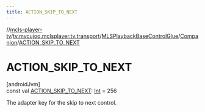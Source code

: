 ```yaml
---
title: ACTION_SKIP_TO_NEXT
---
```

//[mcls-player-tv](../../../../index.html)/[tv.mycujoo.mclsplayer.tv.transport](../../index.html)/[MLSPlaybackBaseControlGlue](../index.html)/[Companion](index.html)/[ACTION_SKIP_TO_NEXT](-a-c-t-i-o-n_-s-k-i-p_-t-o_-n-e-x-t.html)



# ACTION_SKIP_TO_NEXT



[androidJvm]\
const val [ACTION_SKIP_TO_NEXT](-a-c-t-i-o-n_-s-k-i-p_-t-o_-n-e-x-t.html): [Int](https://kotlinlang.org/api/latest/jvm/stdlib/kotlin/-int/index.html) = 256



The adapter key for the skip to next control.




